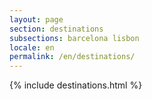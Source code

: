 ```yaml
---
layout: page
section: destinations
subsections: barcelona lisbon
locale: en
permalink: /en/destinations/
---
```


{% include destinations.html %}
